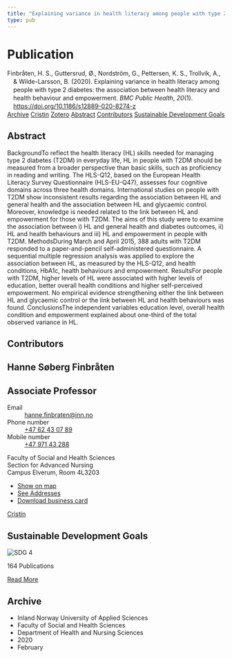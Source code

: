 ```yaml
---
title: "Explaining variance in health literacy among people with type 2 diabetes: the association between health literacy and health behaviour and empowerment"
type: pub
---
```

<h1>Publication</h1>
<article id="csl-bib-container-XHDMN8U8" class="csl-bib-container">
  <div class="csl-bib-body" style="line-height: 1.35; padding-left: 1em; text-indent:-1em;">
  <div class="csl-entry">Finbr&#xE5;ten, H. S., Guttersrud, &#xD8;., Nordstr&#xF6;m, G., Pettersen, K. S., Trollvik, A., &amp; Wilde-Larsson, B. (2020). Explaining variance in health literacy among people with type 2 diabetes: the association between health literacy and health behaviour and empowerment. <i>BMC Public Health</i>, <i>20</i>(1). <a href="https://doi.org/10.1186/s12889-020-8274-z">https://doi.org/10.1186/s12889-020-8274-z</a></div>
</div>
  <div class="csl-bib-buttons">
    <a href="#taxonomy-article-XHDMN8U8" class="csl-bib-button">Archive</a>
    <a href="https://app.cristin.no/results/show.jsf?id=1790627" alt="Cristin URL" class="csl-bib-button">Cristin</a>
    <a href="http://zotero.org/groups/5022929/items/XHDMN8U8" alt="Zotero URL" class="csl-bib-button">Zotero</a>
    <a href="#abstract-article-XHDMN8U8" class="csl-bib-button">Abstract</a>
    <a href="#contributors-article-XHDMN8U8" class="csl-bib-button">Contributors</a>
    <a href="#sdg-article-XHDMN8U8" class="csl-bib-button">Sustainable Development Goals</a>
  </div>
  <div id="csl-bib-meta-container-XHDMN8U8"></div>
</article>
<div id="csl-bib-meta-XHDMN8U8" class="csl-bib-meta">
  <article id="abstract-article-XHDMN8U8" class="abstract-article">
    <h1>Abstract</h1>
    BackgroundTo reflect the health literacy (HL) skills needed for managing type 2 diabetes (T2DM) in everyday life, HL in people with T2DM should be measured from a broader perspective than basic skills, such as proficiency in reading and writing. The HLS-Q12, based on the European Health Literacy Survey Questionnaire (HLS-EU-Q47), assesses four cognitive domains across three health domains. International studies on people with T2DM show inconsistent results regarding the association between HL and general health and the association between HL and glycaemic control. Moreover, knowledge is needed related to the link between HL and empowerment for those with T2DM. The aims of this study were to examine the association between i) HL and general health and diabetes outcomes, ii) HL and health behaviours and iii) HL and empowerment in people with T2DM. MethodsDuring March and April 2015, 388 adults with T2DM responded to a paper-and-pencil self-administered questionnaire. A sequential multiple regression analysis was applied to explore the association between HL, as measured by the HLS-Q12, and health conditions, HbA1c, health behaviours and empowerment. ResultsFor people with T2DM, higher levels of HL were associated with higher levels of education, better overall health conditions and higher self-perceived empowerment. No empirical evidence strengthening either the link between HL and glycaemic control or the link between HL and health behaviours was found. ConclusionsThe independent variables education level, overall health condition and empowerment explained about one-third of the total observed variance in HL.
  </article>
  <article id="contributors-article-XHDMN8U8" class="contributors-article">
    <h1>Contributors</h1>
    <div class="personas">
<div class="vrtx-hinn-person-card">
<div class="photo">
<i class="lar la-user-circle missing-person"></i>
</div>
<div class="info">
<hgroup><h1>Hanne Søberg Finbråten</h1>
<h2>Associate Professor</h2>
</hgroup><dl>
<dt>Email</dt>
<dd>
<a href="mailto:hanne.finbraten@inn.no">hanne.finbraten@inn.no</a>
</dd>
<dt>Phone number</dt>
<dd><a href="tel:+4762430789">
+47 62 43 07 89
</a></dd>
<dt>Mobile number</dt>
<dd><a href="tel:+4797143288">
+47 971 43 288
</a></dd>
</dl>
<p>
Faculty of Social and Health Sciences<br>
Section for Advanced Nursing<br>
Campus Elverum,
Room 4L3203
</p>
<ul class="vrtx-hinn-links">
<li><a href="https://www.google.com/maps?q=60.88177,11.53669">Show on map</a></li>
<li><a href="https://www.inn.no/english/find-an-employee/hanne-finbraten.html#vrtx-hinn-addresses">See Addresses</a></li>
<li><a href="https://www.inn.no/english/find-an-employee/hanne-finbraten.html?vrtx=vcf">Download business card</a></li>
</ul>
</div>
</div>
<a href="https://app.cristin.no/persons/show.jsf?id=328418" alt="Cristin URL" class="personas-cristin">Cristin</a>
</div>
  </article>
  <article id="sdg-article-XHDMN8U8" class="sdg-article">
    <h1>Sustainable Development Goals</h1>
    <div class="sdg-container"><div id="sdg4" class="sdg">
<img src="{{< params subfolder >}}images/sdg/sdg04_en.png" class="image" alt="SDG 4">
<div class="sdg-overlay">
<p class="sdg-publication-count"><span>164</span> Publications</p>
<p><a href="https://sdgs.un.org/goals/goal4" class="sdg-read-more">Read More</a></p>
</div>
</div></div>
  </article>
  <article id="taxonomy-article-XHDMN8U8" class="taxonomy-article">
    <h1>Archive</h1>
    <ul>
      <li>Inland Norway University of Applied Sciences</li>
      <li>Faculty of Social and Health Sciences</li>
      <li>Department of Health and Nursing Sciences</li>
      <li>2020</li>
      <li>February</li>
    </ul>
  </article>
</div>
